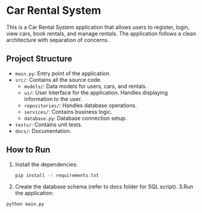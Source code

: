 # Car Rental System

This is a Car Rental System application that allows users to register, login, view cars, book rentals, and manage rentals. The application follows a clean architecture with separation of concerns.

## Project Structure

- `main.py`: Entry point of the application.
- `src/`: Contains all the source code.
    - `models/`: Data models for users, cars, and rentals.
    - `ui/`: User Interface for the application. Handles displaying information to the user.
    - `repositories/`: Handles database operations.
    - `services/`: Contains business logic.
    - `database.py`: Database connection setup.
- `tests/`: Contains unit tests.
- `docs/`: Documentation.

## How to Run

1. Install the dependencies:
   ```bash
   pip install -r requirements.txt
2. Create the database schema (refer to docs folder for SQL script).
3.Run the application:
```bash
python main.py